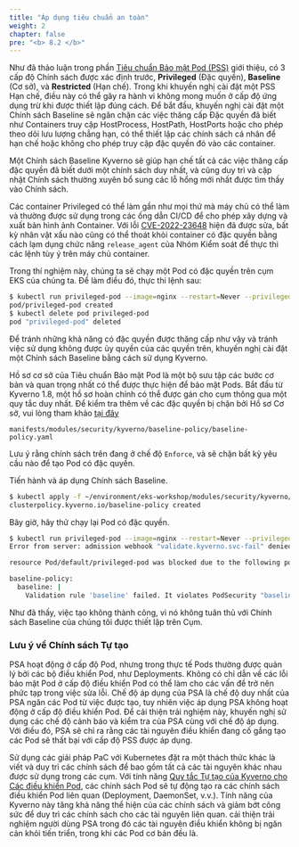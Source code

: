 ```yaml
---
title: "Áp dụng tiêu chuẩn an toàn"
weight: 2
chapter: false
pre: "<b> 8.2 </b>"
---
```

Như đã thảo luận trong phần [Tiêu chuẩn Bảo mật Pod (PSS)](../pod-security-standards/) giới thiệu, có 3 cấp độ Chính sách được xác định trước, **Privileged** (Đặc quyền), **Baseline** (Cơ sở), và **Restricted** (Hạn chế). Trong khi khuyến nghị cài đặt một PSS Hạn chế, điều này có thể gây ra hành vi không mong muốn ở cấp độ ứng dụng trừ khi được thiết lập đúng cách. Để bắt đầu, khuyến nghị cài đặt một Chính sách Baseline sẽ ngăn chặn các việc thăng cấp Đặc quyền đã biết như Containers truy cập HostProcess, HostPath, HostPorts hoặc cho phép theo dõi lưu lượng chẳng hạn, có thể thiết lập các chính sách cá nhân để hạn chế hoặc không cho phép truy cập đặc quyền đó vào các container.

Một Chính sách Baseline Kyverno sẽ giúp hạn chế tất cả các việc thăng cấp đặc quyền đã biết dưới một chính sách duy nhất, và cũng duy trì và cập nhật Chính sách thường xuyên bổ sung các lỗ hổng mới nhất được tìm thấy vào Chính sách.

Các container Privileged có thể làm gần như mọi thứ mà máy chủ có thể làm và thường được sử dụng trong các ống dẫn CI/CD để cho phép xây dựng và xuất bản hình ảnh Container.
Với lỗi [CVE-2022-23648](https://github.com/containerd/containerd/security/advisories/GHSA-crp2-qrr5-8pq7) hiện đã được sửa, bất kỳ nhân vật xấu nào cũng có thể thoát khỏi container có đặc quyền bằng cách lạm dụng chức năng `release_agent` của Nhóm Kiểm soát để thực thi các lệnh tùy ý trên máy chủ container.

Trong thí nghiệm này, chúng ta sẽ chạy một Pod có đặc quyền trên cụm EKS của chúng ta. Để làm điều đó, thực thi lệnh sau:

```bash
$ kubectl run privileged-pod --image=nginx --restart=Never --privileged
pod/privileged-pod created
$ kubectl delete pod privileged-pod
pod "privileged-pod" deleted
```

Để tránh những khả năng có đặc quyền được thăng cấp như vậy và tránh việc sử dụng không được ủy quyền của các quyền trên, khuyến nghị cài đặt một Chính sách Baseline bằng cách sử dụng Kyverno.

Hồ sơ cơ sở của Tiêu chuẩn Bảo mật Pod là một bộ sưu tập các bước cơ bản và quan trọng nhất có thể được thực hiện để bảo mật Pods. Bắt đầu từ Kyverno 1.8, một hồ sơ hoàn chỉnh có thể được gán cho cụm thông qua một quy tắc duy nhất. Để kiểm tra thêm về các đặc quyền bị chặn bởi Hồ sơ Cơ sở, vui lòng tham khảo [tại đây](https://kyverno.io/policies/#:~:text=Baseline%20Pod%20Security%20Standards,cluster%20through%20a%20single%20rule)

```file
manifests/modules/security/kyverno/baseline-policy/baseline-policy.yaml
```

Lưu ý rằng chính sách trên đang ở chế độ `Enforce`, và sẽ chặn bất kỳ yêu cầu nào để tạo Pod có đặc quyền.

Tiến hành và áp dụng Chính sách Baseline.

```bash
$ kubectl apply -f ~/environment/eks-workshop/modules/security/kyverno/baseline-policy/baseline-policy.yaml
clusterpolicy.kyverno.io/baseline-policy created
```

Bây giờ, hãy thử chạy lại Pod có đặc quyền.

```bash expectError=true
$ kubectl run privileged-pod --image=nginx --restart=Never --privileged
Error from server: admission webhook "validate.kyverno.svc-fail" denied the request: 

resource Pod/default/privileged-pod was blocked due to the following policies 

baseline-policy:
  baseline: |
    Validation rule 'baseline' failed. It violates PodSecurity "baseline:latest": ({Allowed:false ForbiddenReason:privileged ForbiddenDetail:container "privileged-pod" must not set securityContext.privileged=true})
```

Như đã thấy, việc tạo không thành công, vì nó không tuân thủ với Chính sách Baseline của chúng tôi được thiết lập trên Cụm.

### Lưu ý về Chính sách Tự tạo

PSA hoạt động ở cấp độ Pod, nhưng trong thực tế Pods thường được quản lý bởi các bộ điều khiển Pod, như Deployments. Không có chỉ dẫn về các lỗi bảo mật Pod ở cấp độ điều khiển Pod có thể làm cho các vấn đề trở nên phức tạp trong việc sửa lỗi. Chế độ áp dụng của PSA là chế độ duy nhất của PSA ngăn các Pod từ việc được tạo, tuy nhiên việc áp dụng PSA không hoạt động ở cấp độ điều khiển Pod. Để cải thiện trải nghiệm này, khuyến nghị sử dụng các chế độ cảnh báo và kiểm tra của PSA cùng với chế độ áp dụng. Với điều đó, PSA sẽ chỉ ra rằng các tài nguyên điều khiển đang cố gắng tạo các Pod sẽ thất bại với cấp độ PSS được áp dụng.

Sử dụng các giải pháp PaC với Kubernetes đặt ra một thách thức khác là viết và duy trì các chính sách để bao gồm tất cả các tài nguyên khác nhau được sử dụng trong các cụm. Với tính năng [Quy tắc Tự tạo của Kyverno cho Các điều khiển Pod](https://kyverno.io/docs/writing-policies/autogen/), các chính sách Pod sẽ tự động tạo ra các chính sách điều khiển Pod liên quan (Deployment, DaemonSet, v.v.). Tính năng của Kyverno này tăng khả năng thể hiện của các chính sách và giảm bớt công sức để duy trì các chính sách cho các tài nguyên liên quan. cải thiện trải nghiệm người dùng PSA trong đó các tài nguyên điều khiển không bị ngăn cản khỏi tiến triển, trong khi các Pod cơ bản đều là.